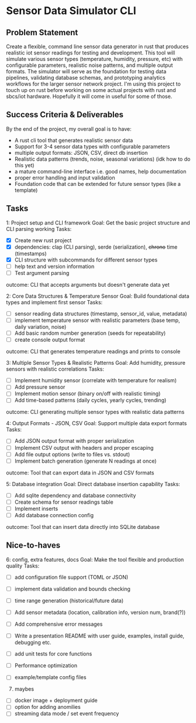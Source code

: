# Sensor Data Simulator CLI
## Problem Statement
Create a flexible, command line sensor data generator in rust that produces realistic iot sensor readings for testing and development. This tool will simulate various sensor types (temperature, humidity, pressure, etc) with configurable parameters, realistic noise patterns, and multiple output formats. The simulator will serve as the foundation for testing data pipelines, validating database schemas, and prototyping analytics workflows for the larger sensor network project.
I'm using this project to touch up on rust before working on some actual projects with rust and sbcs/iot hardware. Hopefully it will come in useful for some of those.

## Success Criteria & Deliverables
By the end of the project, my overall goal is to have:

- A rust cli tool that generates realistic sensor data
- Support for 3-4 sensor data types with configurable parameters
- multiple output formats: JSON, CSV, direct db insertion
- Realistic data patterns (trends, noise, seasonal variations) (idk how to do this yet)
- a mature command-line interface i.e. good names, help documentation
- proper error handling and input validation
- Foundation code that can be extended for future sensor types (like a template)

## Tasks
1: Project setup and CLI framework
Goal: Get the basic project structure and CLI parsing working
Tasks:
- [x] Create new rust project
- [x] dependencies: clap (CLI parsing), serde (serialization), ~~chrono~~ time (timestamps)
- [x] CLI structure with subcommands for different sensor types
- [ ] help text and version information
- [ ] Test argument parsing

outcome: CLI that accepts arguments but doesn't generate data yet

2: Core Data Structures & Temperature Sensor
Goal: Build foundational data types and implement first sensor
Tasks:
- [ ] sensor reading data structures (timestamp, sensor_id, value, metadata)
- [ ] implement temperature sensor with realistic parameters (base temp, daily variation, noise)
- [ ] Add basic random number generation (seeds for repeatability)
- [ ] create console output format

outcome: CLI that generates temperature readings and prints to console

3: Multiple Sensor Types & Realistic Patterns
Goal: Add humidity, pressure sensors with realistic correlations
Tasks:
- [ ] Implement humidity sensor (correlate with temperature for realism)
- [ ] Add pressure sensor
- [ ] Implement motion sensor (binary on/off with realistic timing)
- [ ] Add time-based patterns (daily cycles, yearly cycles, trending)

outcome: CLI generating multiple sensor types with realistic data patterns

4: Output Formats - JSON, CSV
Goal: Support multiple data export formats
Tasks:
- [ ] Add JSON output format with proper serialization
- [ ] Implement CSV output with headers and proper escaping
- [ ] Add file output options (write to files vs. stdout)
- [ ] Implement batch generation (generate N readings at once)

outcome: Tool that can export data in JSON and CSV formats

5: Database integration
Goal: Direct database insertion capability
Tasks:
- [ ] Add sqlite dependency and database connectivity
- [ ] Create schema for sensor readings table
- [ ] Implement inserts
- [ ] Add database connection config

outcome: Tool that can insert data directly into SQLite database

## Nice-to-haves

6: config, extra features, docs
Goal: Make the tool flexible and production quality
Tasks:

- [ ] add configuration file support (TOML or JSON)
- [ ] implement data validation and bounds checking
- [ ] time range generation (historical/future data)
- [ ] Add sensor metadata (location, calibration info, version num, brand(?))
- [ ] Add comprehensive error messages
- [ ] Write a presentation README with user guide, examples, install guide, debugging etc.
- [ ] add unit tests for core functions
- [ ] Performance optimization
- [ ] example/template config files


7. maybes
- [ ] docker image + deployment guide
- [ ] option for adding anomilies
- [ ] streaming data mode / set event frequency